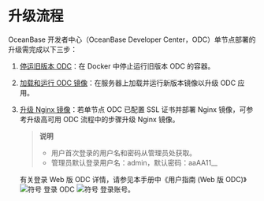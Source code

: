 升级流程 
=========================



OceanBase 开发者中心（OceanBase Developer Center，ODC）单节点部署的升级需完成以下三步：

1. [停运旧版本 ODC](../3.upgrade-single-node-odc/2.stop-the-old-odc-version.md)：在 Docker 中停止运行旧版本 ODC 的容器。

   

2. [加载和运行 ODC 镜像](../3.upgrade-single-node-odc/3.upgrade-guide-load-and-run-single-odc-images.md)：在服务器上加载并运行新版本镜像以升级 ODC 应用。

   

3. [升级 Nginx 镜像](../4.upgrade-high-availability-odc/4.upgrade-nginx-image.md)：若单节点 ODC 已配置 SSL 证书并部署 Nginx 镜像，可参考升级高可用 ODC 流程中的步骤升级 Nginx 镜像。

   > **说明** <br>
   > * 用户首次登录的用户名和密码从管理员处获取。 <br>
   > * 管理员默认登录用户名：admin，默认密码：aaAA11__

     有关登录 Web 版 ODC 详情，请参见本手册中《用户指南 (Web 版 ODC)》![符号](https://help-static-aliyun-doc.aliyuncs.com/assets/img/zh-CN/2453935361/p345262.jpg) 登录 ODC ![符号](https://help-static-aliyun-doc.aliyuncs.com/assets/img/zh-CN/2453935361/p345263.jpg) 登录账号。
     
   

   
   








